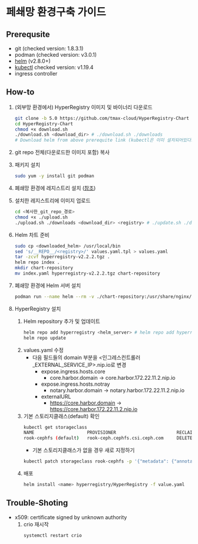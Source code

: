 # 페쇄망 환경구축 가이드


## Prerequsite
* git (checked version: 1.8.3.1)
* podman (checked version: v3.0.1)
* [helm](https://helm.sh/docs/intro/install/) (v2.8.0+)
* [kubectl](https://kubernetes.io/ko/docs/tasks/tools/install-kubectl-linux/) checked version: v1.19.4
* ingress controller

## How-to

1. (외부망 환경에서) HyperRegistry 이미지 및 바이너리 다운로드 
   ```bash
   git clone -b 5.0 https://github.com/tmax-cloud/HyperRegistry-Chart
   cd HyperRegistry-Chart
   chmod +x download.sh
   ./download.sh <download_dir> # ./download.sh ./downloads
   # Download helm from above prerequite link (kubectl은 이미 설치되어있다고 가정)
   ```

2. git repo 전체(다운로드한 이미지 포함) 복사 

3. 패키지 설치
   ```bash
   sudo yum -y install git podman
   ```

4. 폐쇄망 환경에 레지스트리 설치 ([참조](https://github.com/tmax-cloud/install-registry/tree/5.0))

5. 설치한 레지스트리에 이미지 업로드
   ```bash
   cd <복사한_git_repo_경로>
   chmod +x ./upload.sh
   ./upload.sh ./downloads <download_dir> <registry> # ./update.sh ./downloads 172.22.11.2:5000
   ```

6. Helm 차트 준비
   ```bash
   sudo cp <downloaded_helm> /usr/local/bin
   sed 's/__REPO__/<registry>/' values.yaml.tpl > values.yaml 
   tar -zcvf hyperregistry-v2.2.2.tgz .
   helm repo index .
   mkdir chart-repository
   mv index.yaml hyperregistry-v2.2.2.tgz chart-repository
   ```

7. 폐쇄망 환경에 Helm 서버 설치
   ```bash
   podman run --name helm --rm -v ./chart-repository:/usr/share/nginx/html -p 8080:80 -d docker.io/nginx
   ```

8. HyperRegistry 설치 
   1. Helm repository 추가 및 업데이트
      ```bash
      helm repo add hyperregistry <helm_server> # helm repo add hyperregistry http://172.22.11.2:8080
      helm repo update
      ```
   2. values.yaml 수정
      - 다음 필드들의 domain 부분을 <인그레스컨트롤러_EXTERNAL_SERVICE_IP>.nip.io로 변경
        * expose.ingress.hosts.core
          * core.harbor.domain -> core.harbor.172.22.11.2.nip.io
        * expose.ingress.hosts.notray
          * notary.harbor.domain -> notary.harbor.172.22.11.2.nip.io
        * externalURL
          * https://core.harbor.domain -> https://core.harbor.172.22.11.2.nip.io
   3. 기본 스토리지클래스(default) 확인
      ```bash
      kubectl get storageclass
      NAME                    PROVISIONER                       RECLAIMPOLICY      VOLUMEBINDINGMODE   ALLOWVOLUMEEXPANSION   AGE              AGE
      rook-cephfs (default)   rook-ceph.cephfs.csi.ceph.com     DELETE             Immediate           true                   1d
      ```
      * 기본 스토리지클래스가 없을 경우 새로 지정하기
      ```bash
      kubectl patch storageclass rook-cephfs -p '{"metadata": {"annotations":{"storageclass.kubernetes.io/is-default-class":"true"}}}'
      ```
   4. 배포
      ```bash
      helm install <name> hyperregistry/HyperRegistry -f value.yaml
      ```

## Trouble-Shoting
* x509: certificate signed by unknown authority
   1. crio 재시작
      ```bash
      systemctl restart crio
      ```
